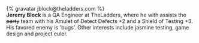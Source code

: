 <div class="profile-container">                                                                                                                                                                                                         
  <div class="profile-thumb">
  {% gravatar jblock@theladders.com %}
  </div>
  <div class="profile-content">
    <strong>Jeremy Block</strong> is a QA Engineer at TheLadders, where he with assists the <del>party</del> team with his Amulet of Detect Defects +2 and a Shield of Testing +3.  His favored enemy is 'bugs’. Other interests include jasmine testing, game design and project euler.  
  </div>
</div>

